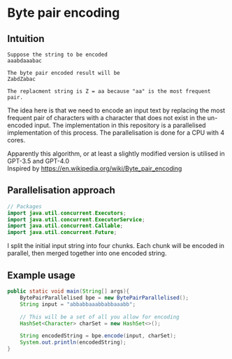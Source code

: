 # Byte pair encoding

## Intuition

```text
Suppose the string to be encoded
aaabdaaabac
```

```text
The byte pair encoded result will be
ZabdZabac
```

```text
The replacment string is Z = aa because "aa" is the most frequent pair.
```

The idea here is that we need to encode an input text by replacing the most frequent pair of characters with a character that does not exist in the un-encoded input. The implementation in this repository is a parallelised implementation of this process. The parallelisation is done for a CPU with 4 cores.

Apparently this algorithm, or at least a slightly modified version is utilised in GPT-3.5 and GPT-4.0 <br>
Inspired by https://en.wikipedia.org/wiki/Byte_pair_encoding

## Parallelisation approach

```Java
// Packages
import java.util.concurrent.Executors;
import java.util.concurrent.ExecutorService;
import java.util.concurrent.Callable;
import java.util.concurrent.Future;
```

I split the initial input string into four chunks. Each chunk will be encoded in parallel, then merged together into one encoded string. 

## Example usage

```Java
public static void main(String[] args){
    BytePairParallelised bpe = new BytePairParallelised();
    String input = "abbabbaaabbabbaaabb";

    // This will be a set of all you allow for encoding
    HashSet<Character> charSet = new HashSet<>();

    String encodedString = bpe.encode(input, charSet);
    System.out.println(encodedString);
}
```
